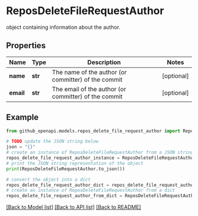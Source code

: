 # ReposDeleteFileRequestAuthor

object containing information about the author.

## Properties

Name | Type | Description | Notes
------------ | ------------- | ------------- | -------------
**name** | **str** | The name of the author (or committer) of the commit | [optional] 
**email** | **str** | The email of the author (or committer) of the commit | [optional] 

## Example

```python
from github_openapi.models.repos_delete_file_request_author import ReposDeleteFileRequestAuthor

# TODO update the JSON string below
json = "{}"
# create an instance of ReposDeleteFileRequestAuthor from a JSON string
repos_delete_file_request_author_instance = ReposDeleteFileRequestAuthor.from_json(json)
# print the JSON string representation of the object
print(ReposDeleteFileRequestAuthor.to_json())

# convert the object into a dict
repos_delete_file_request_author_dict = repos_delete_file_request_author_instance.to_dict()
# create an instance of ReposDeleteFileRequestAuthor from a dict
repos_delete_file_request_author_from_dict = ReposDeleteFileRequestAuthor.from_dict(repos_delete_file_request_author_dict)
```
[[Back to Model list]](../README.md#documentation-for-models) [[Back to API list]](../README.md#documentation-for-api-endpoints) [[Back to README]](../README.md)


